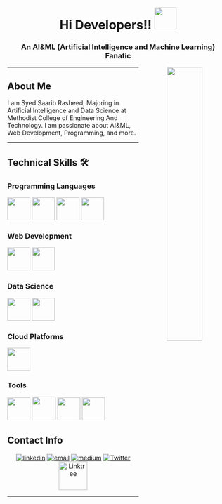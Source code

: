 <h1 align="center">Hi Developers!! <img src="https://media.tenor.com/images/22f42c11b612b041b4038573dca18a2d/tenor.gif" width="50px"></h1>

<h3 align="center">An AI&ML (Artificial Intelligence and Machine Learning) Fanatic</h3>

<p align="center">
  <img align="right" width="40%" src="https://s3.central-1.russmedia.com/vertical-ro-f646bd5a/large/20190918/0953/9c68b5aa5de79a395136e868c1bfd095.jpg">
</p>

<hr>

## About Me

I am Syed Saarib Rasheed, Majoring in Artificial Intelligence and Data Science at Methodist College of Engineering And Technology. I am passionate about AI&ML, Web Development, Programming, and more.

<hr>

## Technical Skills 🛠

### Programming Languages
<span style="display: inline-block;">
  <img src="https://img.icons8.com/color/48/000000/python.png" width="52px">
  <img src="https://img.icons8.com/color/48/000000/java-coffee-cup-logo.png" width="52px">
  <img src="https://img.icons8.com/color/48/000000/c-programming.png" width="52px">
  <img src="https://img.icons8.com/color/48/000000/c-plus-plus-logo.png" width="52px">
</span>

### Web Development
<span style="display: inline-block;">
  <img src="https://img.icons8.com/color/48/000000/html-5--v1.png" width="52px">
  <img src="https://img.icons8.com/color/48/000000/css3.png" width="52px">
</span>

### Data Science
<span style="display: inline-block;">
  <img src="https://img.icons8.com/color/48/000000/numpy.png" width="52px">
  <img src="https://img.icons8.com/color/48/000000/pandas.png" width="52px">
</span>

### Cloud Platforms
<img src="https://img.icons8.com/color/48/000000/google-cloud.png" width="52px">

### Tools
<span style="display: inline-block;">
  <img src="https://img.icons8.com/color/48/000000/tableau-software.png" width="52px">
  <img src="https://img.icons8.com/color/48/000000/oracle-logo.png" width="54px">
  <img src="https://img.icons8.com/color/48/000000/canva.png" width="52px">
  <img src="https://img.icons8.com/color/48/000000/microsoft-excel-2019--v1.png" width="52px">
</span>

## Contact Info

<p align="center">
  <a href="https://www.linkedin.com/in/syedsaaribrasheed/"><img align="center" src="https://img.icons8.com/color/96/000000/linkedin.png" alt="linkedin"/></a>
  <a href="mailto:saarib2405@gmail.com"><img align="center" src="https://img.icons8.com/color/96/000000/gmail.png" alt="email"/></a>
  <a href="https://medium.com/@saarib2405"><img align="center" src="https://img.icons8.com/color/96/000000/medium-logo.png" alt="medium"/></a>
  <a href="https://twitter.com/SyedSaarib" target="_blank"><img align="center" src="https://img.icons8.com/color/96/000000/twitter.png" alt="Twitter"></a>
  <a href="https://linktr.ee/saarib" target="_blank"><img align="center" src="https://img.icons8.com/color/96/000000/linktree.png" alt="Linktree" height="65" width="65"></a>
</p>

<hr>
